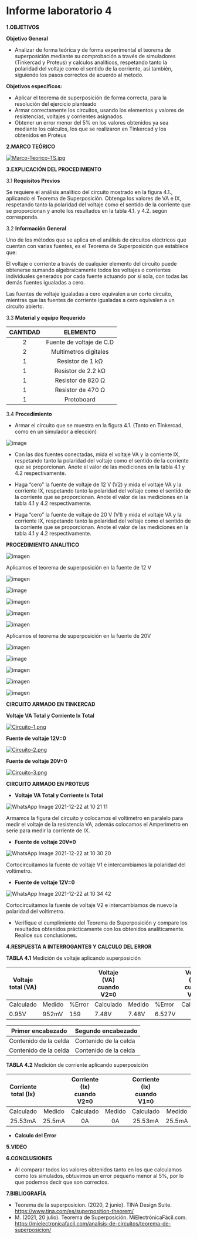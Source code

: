 # Informe laboratorio 4
 
 **1.OBJETIVOS**

**Objetivo General**

- Analizar de forma teórica y de forma experimental el teorema de superposición mediante su comprobación a través de simuladores (Tinkercad y Proteus) y calculos analíticos, respetando tanto la polaridad del voltaje como el sentido de la corriente, asi también, siguiendo los pasos correctos de acuerdo al metodo.

**Objetivos específicos:**

-	Aplicar el teorema de superposición de forma correcta, para la resolución del ejercicio planteado 
-	Armar correctamente los circuitos, usando los elementos y valores de resistencias, voltajes y corrientes asignados.
-	Obtener un error menor del 5% en los valores obtenidos ya sea mediante los cálculos, los que se realizaron en Tinkercad y los obtenidos en Proteus


**2.MARCO TEÓRICO**

[![Marco-Teorico-TS.jpg](https://i.postimg.cc/htjy2hpN/Marco-Teorico-TS.jpg)](https://postimg.cc/BXrB6ZWC)


**3.EXPLICACIÓN DEL PROCEDIMIENTO**

3.1 **Requisitos Previos**

Se requiere el análisis analítico del circuito mostrado en la figura 4.1., aplicando el
Teorema de Superposición. Obtenga los valores de VA e IX, respetando tanto la polaridad
del voltaje como el sentido de la corriente que se proporcionan y anote los resultados en
la tabla 4.1. y 4.2. según corresponda.

3.2 **Información General**

Uno de los métodos que se aplica en el análisis de circuitos eléctricos que cuentan
con varias fuentes, es el Teorema de Superposición que establece que:

El voltaje o corriente a través de cualquier elemento del circuito puede obtenerse
sumando algebraicamente todos los voltajes o corrientes individuales generados por
cada fuente actuando por sí sola, con todas las demás fuentes igualadas a cero.

Las fuentes de voltaje igualadas a cero equivalen a un corto circuito, mientras que
las fuentes de corriente igualadas a cero equivalen a un circuito abierto.

 3.3 **Material y equipo Requerido**

|**CANTIDAD**| **ELEMENTO**|
|:---: | :---: |
| 2 | Fuente de voltaje de C.D |
| 2 | Multimetros digitales |
| 1 | Resistor de 1 kΩ |
| 1 | Resistor de 2.2 kΩ |
| 1 | Resistor de 820 Ω |
| 1 | Resistor de 470 Ω |
| 1 | Protoboard |

3.4 **Procedimiento**

- Armar el circuito que se muestra en la figura 4.1. (Tanto en Tinkercad, como en un simulador a elección)

![image](https://user-images.githubusercontent.com/93739242/147124564-48757c6c-10bc-4bb7-96dc-b0336fef2fe3.png)

- Con las dos fuentes conectadas, mida el voltaje VA y la corriente IX, respetando
tanto la polaridad del voltaje como el sentido de la corriente que se proporcionan. Anote
el valor de las mediciones en la tabla 4.1 y 4.2 respectivamente.

- Haga “cero” la fuente de voltaje de 12 V (V2) y mida el voltaje VA y la corriente
IX, respetando tanto la polaridad del voltaje como el sentido de la corriente que se
proporcionan. Anote el valor de las mediciones en la tabla 4.1 y 4.2 respectivamente.

- Haga “cero” la fuente de voltaje de 20 V (V1) y mida el voltaje VA y la corriente
IX, respetando tanto la polaridad del voltaje como el sentido de la corriente que se
proporcionan. Anote el valor de las mediciones en la tabla 4.1 y 4.2 respectivamente.

**PROCEDIMIENTO ANALITICO**

![imagen](https://user-images.githubusercontent.com/93798427/147125470-a0cc1455-63a8-418f-9476-5a2d464786b6.png)
 
Aplicamos el teorema de superposición en la fuente de 12 V 

![imagen](https://user-images.githubusercontent.com/93798427/147128882-ad6342f0-551d-4111-8e25-f9e74540af2b.png)

![image](https://user-images.githubusercontent.com/93739242/147175224-f896987b-99ad-498f-87cc-88423a9290f9.png)

![imagen](https://user-images.githubusercontent.com/93798427/147128958-c007c68b-7d3e-47d7-8605-f2402eba6153.png)

![imagen](https://user-images.githubusercontent.com/93798427/147136830-c7ccfb3b-3e0e-4667-ba62-57d7554e9049.png)

![imagen](https://user-images.githubusercontent.com/93798427/147129041-9a9f7460-8a6a-43a1-9757-f8dae1d0247d.png)

Aplicamos el teorema de superposición en la fuente de 20V 

![imagen](https://user-images.githubusercontent.com/93798427/147170862-7746e588-7cc5-4fed-9c4f-76743cae4179.png)

![image](https://user-images.githubusercontent.com/93739242/147175363-f99cecab-6738-44ca-8ba0-7ca28d1c8659.png)

![imagen](https://user-images.githubusercontent.com/93798427/147171224-761b91ac-f049-4885-bb8f-532b01d34fc4.png)

![imagen](https://user-images.githubusercontent.com/93798427/147171237-faa5444b-8b88-44a7-ac28-a6689600db3e.png)

![imagen](https://user-images.githubusercontent.com/93798427/147171260-6cf04c6a-1248-4258-a8a4-ff0682ed1083.png)





**CIRCUITO ARMADO EN TINKERCAD**

**Voltaje VA Total y Corriente Ix Total**


[![Circuito-1.png](https://i.postimg.cc/59XLTPbx/Circuito-1.png)](https://postimg.cc/hhqX71Xw)


**Fuente de voltaje 12V=0**

[![Circuito-2.png](https://i.postimg.cc/v8nD5CG6/Circuito-2.png)](https://postimg.cc/z3JJrtbJ)


**Fuente de voltaje 20V=0**

[![Circuito-3.png](https://i.postimg.cc/13mthtwp/Circuito-3.png)](https://postimg.cc/9rkVycxM)


**CIRCUITO ARMADO EN PROTEUS**

- **Voltaje VA Total y Corriente Ix Total**

![WhatsApp Image 2021-12-22 at 10 21 11](https://user-images.githubusercontent.com/93739242/147126407-4ff901db-56a4-4245-935b-1652303a2ce3.jpeg)

Armamos la figura del circuito y colocamos el voltimetro en paralelo para medir el voltaje de la resistencia VA, además colocamos el Amperimetro en serie para medir la corriente de IX.

- **Fuente de voltaje 20V=0**
 
![WhatsApp Image 2021-12-22 at 10 30 20](https://user-images.githubusercontent.com/93739242/147126435-00935614-34fe-4d5d-8f54-61a01f76bb7c.jpeg)
 
Cortocircuitamos la fuente de voltaje V1 e intercambiamos la polaridad del voltimetro.

- **Fuente de voltaje 12V=0**

![WhatsApp Image 2021-12-22 at 10 34 42](https://user-images.githubusercontent.com/93739242/147126457-06c09727-6674-4d62-8fbe-15eb2f3c7513.jpeg)

Cortocircuitamos la fuente de voltaje V2 e intercambiamos de nuevo la polaridad del voltimetro.


- Verifique el cumplimiento del Teorema de Superposición y compare los
resultados obtenidos prácticamente con los obtenidos analíticamente. Realice sus
conclusiones.



**4.RESPUESTA A INTERROGANTES Y CALCULO DEL ERROR**

**TABLA 4.1** Medición de voltaje aplicando superposición 

|**Voltaje total (VA)**|        |   | **Voltaje (VA) cuando V2=0** |          |      | **Voltaje (VA) cuando V1=0** |           |  
| ------------- | ------------- | ------------- | ------------- | ------------- | ------------- | ------------- | ------------- |
| Calculado | Medido | %Error | Calculado |   Medido  | %Error | Calculado |   Medido  |%Error|  
|  0.95V | 952mV   | 159 | 7.48V |  7.48V  |  6.527V |   |6.53V  | 
  

  
| Primer encabezado | Segundo encabezado |
| ------------- | ------------- |
| Contenido de la celda  | Contenido de la celda  |
| Contenido de la celda  | Contenido de la celda  |


**TABLA 4.2** Medición de corriente aplicando superposición 

|**Corriente total (Ix)**|           | **Corriente (Ix) cuando V2=0** |            | **Corriente (Ix) cuando V1=0** |           |
|        :--:            |   :---:   |            :---:               |   :---:    |            :---:               |   :---:   |
|        Calculado       |   Medido  |          Calculado             |   Medido   |            Calculado           |   Medido  |  
|    25.53mA           |  25.5mA  |              0A           |   0A   |   25.53mA                   | 25.5mA  | 

- **Calculo del Error**








**5.VIDEO**





**6.CONCLUSIONES**

-	Al comparar todos los valores obtenidos tanto en los que calculamos como los simulados, obtuvimos un error pequeño menor al 5%, por lo que podemos decir que son correctos. 




**7.BIBLIOGRAFÍA**

- Teorema de la superposicion. (2020, 2 junio). TINA Design Suite. https://www.tina.com/es/superposition-theorem/
- M. (2021, 20 julio). Teorema de Superposición. MiElectrónicaFácil.com. https://mielectronicafacil.com/analisis-de-circuitos/teorema-de-superposicion/

